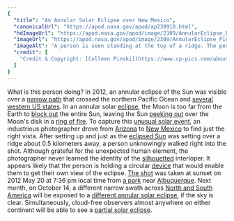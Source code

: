 ```yaml
---
{
  "title": "An Annular Solar Eclipse over New Mexico",
  "canonicalUrl": "https://apod.nasa.gov/apod/ap230910.html",
  "hdImageUrl": "https://apod.nasa.gov/apod/image/2309/AnnularEclipse_Pinski_1522.jpg",
  "imageUrl": "https://apod.nasa.gov/apod/image/2309/AnnularEclipse_Pinski_960.jpg",
  "imageAlt": "A person is seen standing at the top of a ridge. The person appears as a silhouette onto the central dark region of an annular solar eclipse. The annular solar eclipse is a bright ring with a large dark hole in the middle. Please see the explanation for more detailed information.",
  "credit": [
    "Credit & Copyright: [Colleen Pinski](https://www.cp-pics.com/about.html)"
  ]
}
---
```


What is this person doing? In 2012, an annular eclipse of the Sun was visible over a [narrow path](http://eclipse.gsfc.nasa.gov/SEgoogle/SEgoogle2001/SE2012May20Agoogle.html) that crossed the northern Pacific Ocean and [several western US states](https://stardate.org/content/ring-fire). In an annular solar [eclipse](https://www.nasa.gov/content/eclipses-and-transits-overview), the Moon is too far from the Earth to [block out](https://apod.nasa.gov/apod/ap170301.html) the entire Sun, leaving the Sun [peeking out](https://www.syfy.com/sites/syfy/files/2022/10/gettyimages-696166057.jpg) over the Moon's disk in a [ring of fire](https://apod.nasa.gov/apod/ap130509.html). To capture this [unusual solar event](https://www.youtube.com/watch?v=DtkoAlwIpWY), an industrious photographer drove from [Arizona](https://en.wikipedia.org/wiki/Arizona) to [New Mexico](https://en.wikipedia.org/wiki/New_Mexico) to find just the right vista. After setting up and just as the [eclipsed Sun](https://apod.nasa.gov/apod/ap120522.html) was setting over a ridge about 0.5 kilometers away, a person unknowingly walked right into the shot. Although grateful for the unexpected human element, the photographer never learned the identity of the [silhouetted](https://apod.nasa.gov/apod/ap160501.html) interloper. It appears likely that the person is holding a circular [device](http://www.mreclipse.com/Totality2/TotalityCh11.html) that would enable them to get their own view of the eclipse. [The shot](http://www.cp-pics.com/p533893218/h4d180eaa#h4d180eaa) was taken at sunset on 2012 May 20 at 7:36 pm local time from [a park](http://www.dailymail.co.uk/news/article-2167595/Stunning-image-shows-boy-watching-solar-eclipse--taken-1-5-miles-away.html) near [Albuquerque](https://www.youtube.com/watch?v=aPkaLjssP54). Next month, on October 14, a different narrow swath across [North and South America](https://en.wikipedia.org/wiki/Americas) will be exposed to a [different annular solar eclipse](https://solarsystem.nasa.gov/eclipses/2023/oct-14-annular/where-when/), if the sky is clear. Simultaneously, cloud-free observers almost anywhere on either continent will be able to see a [partial solar eclipse](https://apod.nasa.gov/apod/ap210628.html).
